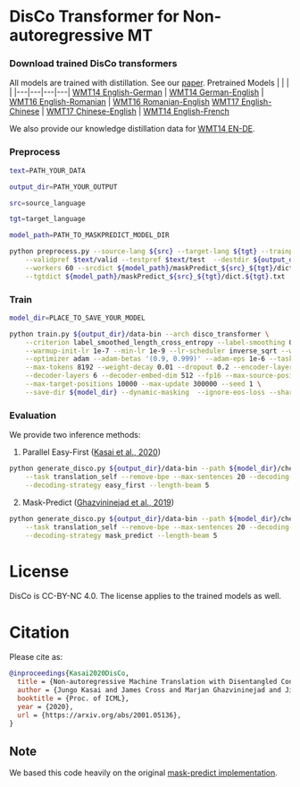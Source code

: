 # DisCo Transformer for Non-autoregressive MT


### Download trained DisCo transformers
All models are trained with distillation. See our [paper](https://arxiv.org/abs/2001.05136).
Pretrained Models | | | |
|---|---|---|---|
[WMT14 English-German](https://drive.google.com/uc?id=1llsS8XMVoZx0E5z0Es9OOkGcN3GYi_t4) | [WMT14 German-English](https://drive.google.com/uc?id=16a0Sul8yytxIeM7eA3kOO0VJEPJNhbA0) |  [WMT16 English-Romanian](https://drive.google.com/uc?id=158HQhpglOpN-zmDe8Q-c7xw4RxUwNLpI) |  [WMT16 Romanian-English](https://drive.google.com/uc?id=1olRGAL8UVIhnNks2N9Up2EDP01I-jt8Q)
[WMT17 English-Chinese](https://drive.google.com/uc?id=1mAD-SBJToQpQ1Tv760cBMGCZYUIIVoPQ) | [WMT17 Chinese-English](https://drive.google.com/uc?id=1GbMgiTGoDqdpM18Tn-SUf7-x7_IXqK0G) | [WMT14 English-French](https://drive.google.com/uc?id=1nZetAse2DNHrGZKrn-d00o8QeZOlgURp)

We also provide our knowledge distillation data for [WMT14 EN-DE](https://drive.google.com/a/cs.washington.edu/uc?id=12sYzTqj-nAsi0ky65-Sn3tY6lmv6h8PP).


### Preprocess

```bash
text=PATH_YOUR_DATA

output_dir=PATH_YOUR_OUTPUT

src=source_language

tgt=target_language

model_path=PATH_TO_MASKPREDICT_MODEL_DIR

python preprocess.py --source-lang ${src} --target-lang ${tgt} --trainpref $text/train \
    --validpref $text/valid --testpref $text/test  --destdir ${output_dir}/data-bin \
    --workers 60 --srcdict ${model_path}/maskPredict_${src}_${tgt}/dict.${src}.txt \
    --tgtdict ${model_path}/maskPredict_${src}_${tgt}/dict.${tgt}.txt
```

### Train


```bash
model_dir=PLACE_TO_SAVE_YOUR_MODEL

python train.py ${output_dir}/data-bin --arch disco_transformer \
    --criterion label_smoothed_length_cross_entropy --label-smoothing 0.1 --lr 5e-4 \
    --warmup-init-lr 1e-7 --min-lr 1e-9 --lr-scheduler inverse_sqrt --warmup-updates 10000 \
    --optimizer adam --adam-betas '(0.9, 0.999)' --adam-eps 1e-6 --task translation_self \
    --max-tokens 8192 --weight-decay 0.01 --dropout 0.2 --encoder-layers 6 --encoder-embed-dim 512 \
    --decoder-layers 6 --decoder-embed-dim 512 --fp16 --max-source-positions 10000 \
    --max-target-positions 10000 --max-update 300000 --seed 1 \
    --save-dir ${model_dir} --dynamic-masking  --ignore-eos-loss --share-all-embeddings
```

### Evaluation
We provide two inference methods:
1. Parallel Easy-First ([Kasai et al., 2020](https://arxiv.org/abs/2001.05136))
```bash
python generate_disco.py ${output_dir}/data-bin --path ${model_dir}/checkpoint_best.pt \
    --task translation_self --remove-bpe --max-sentences 20 --decoding-iterations 10 \
    --decoding-strategy easy_first --length-beam 5
```
2. Mask-Predict ([Ghazvininejad et al., 2019](https://arxiv.org/abs/1904.09324))
```bash
python generate_disco.py ${output_dir}/data-bin --path ${model_dir}/checkpoint_best.pt \
    --task translation_self --remove-bpe --max-sentences 20 --decoding-iterations 10 \
    --decoding-strategy mask_predict --length-beam 5
```

# License
DisCo is CC-BY-NC 4.0.
The license applies to the trained models as well.

# Citation

Please cite as:

```bibtex
@inproceedings{Kasai2020DisCo,
  title = {Non-autoregressive Machine Translation with Disentangled Context Transformer},
  author = {Jungo Kasai and James Cross and Marjan Ghazvininejad and Jiatao Gu},
  booktitle = {Proc. of ICML},
  year = {2020},
  url = {https://arxiv.org/abs/2001.05136},
}
```

## Note

We based this code heavily on the original [mask-predict implementation](https://github.com/facebookresearch/Mask-Predict).
